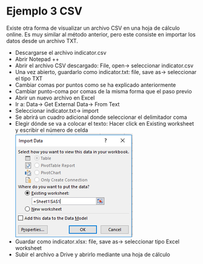 # Ejemplo 3 CSV
Existe otra forma de visualizar un archivo CSV en una hoja de cálculo online. Es muy similar al método anterior, pero este consiste en importar los datos desde un archivo TXT.
- Descargarse el archivo indicator.csv
- Abrir Notepad ++
- Abrir el archivo CSV descargado: File, open-> seleccionar indicator.csv
- Una vez abierto, guardarlo como indicator.txt: file, save as-> seleccionar el tipo TXT
- Cambiar comas por puntos como se ha explicado anteriormente
- Cambiar punto-coma por comas de la misma forma que el paso previo
- Abrir un nuevo archivo en Excel
- Ir a: Data-> Get External Data-> From Text
- Seleccionar indicator.txt-> import
- Se abrirá un cuadro adicional donde seleccionar el delimitador coma 
- Elegir dónde se va a colocar el texto: Hacer click en Existing worksheet y escribir el número de celda
![List of categories](fotos/fotos/Capture%20csv%206.PNG)
- Guardar como indicator.xlsx: file, save as-> seleccionar tipo Excel worksheet 
- Subir el archivo a Drive y abrirlo mediante una hoja de cálculo
